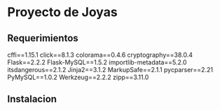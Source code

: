 # Proyecto de Joyas

## Requerimientos
cffi==1.15.1
click==8.1.3
colorama==0.4.6
cryptography==38.0.4
Flask==2.2.2
Flask-MySQL==1.5.2
importlib-metadata==5.2.0
itsdangerous==2.1.2
Jinja2==3.1.2
MarkupSafe==2.1.1
pycparser==2.21
PyMySQL==1.0.2
Werkzeug==2.2.2
zipp==3.11.0

## Instalacion

